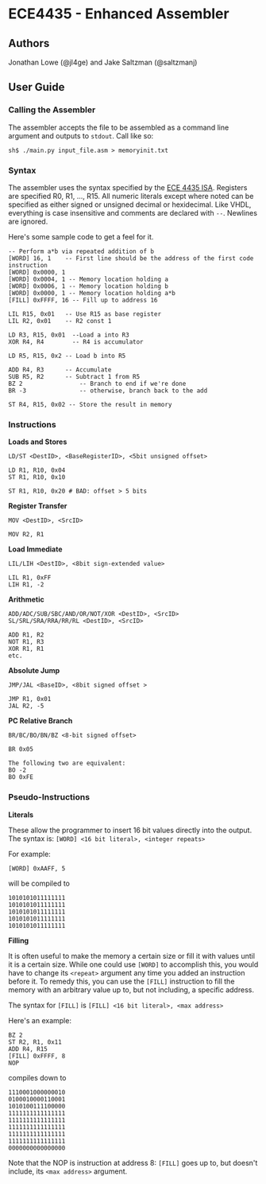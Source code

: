 # ECE4435 - Enhanced Assembler

## Authors
Jonathan Lowe (@jl4ge) and Jake Saltzman (@saltzmanj)

## User Guide

### Calling the Assembler

The assembler accepts the file to be assembled as a command line argument and outputs to `stdout`. Call like so:

```
sh$ ./main.py input_file.asm > memoryinit.txt
```


### Syntax

The assembler uses the syntax specified by the [ECE 4435 ISA](https://github.com/saltzmanj/ece4434_delta/blob/master/assembler/ISA4435.pdf). Registers are specified R0, R1, ..., R15. All  numeric literals except where noted can be specified as either signed or unsigned decimal or hexidecimal. Like VHDL, everything is case insensitive and comments are declared with `--`. Newlines are ignored.

Here's some sample code to get a feel for it.

```
-- Perform a*b via repeated addition of b
[WORD] 16, 1    -- First line should be the address of the first code instruction
[WORD] 0x0000, 1
[WORD] 0x0004, 1 -- Memory location holding a
[WORD] 0x0006, 1 -- Memory location holding b
[WORD] 0x0000, 1 -- Memory location holding a*b
[FILL] 0xFFFF, 16 -- Fill up to address 16

LIL R15, 0x01 	-- Use R15 as base register
LIL R2, 0x01  	-- R2 const 1

LD R3, R15, 0x01  --Load a into R3
XOR R4, R4 	      -- R4 is accumulator

LD R5, R15, 0x2 -- Load b into R5

ADD R4, R3 		-- Accumulate
SUB R5, R2 		-- Subtract 1 from R5
BZ 2 			    -- Branch to end if we're done
BR -3			    -- otherwise, branch back to the add

ST R4, R15, 0x02 -- Store the result in memory

```

### Instructions

**Loads and Stores**
```
LD/ST <DestID>, <BaseRegisterID>, <5bit unsigned offset>

LD R1, R10, 0x04
ST R1, R10, 0x10

ST R1, R10, 0x20 # BAD: offset > 5 bits
```

**Register Transfer**
```
MOV <DestID>, <SrcID>

MOV R2, R1
```

**Load Immediate**
```
LIL/LIH <DestID>, <8bit sign-extended value>

LIL R1, 0xFF
LIH R1, -2
```

**Arithmetic**

```
ADD/ADC/SUB/SBC/AND/OR/NOT/XOR <DestID>, <SrcID>
SL/SRL/SRA/RRA/RR/RL <DestID>, <SrcID>

ADD R1, R2
NOT R1, R3
XOR R1, R1
etc.
```

**Absolute Jump**

```
JMP/JAL <BaseID>, <8bit signed offset >

JMP R1, 0x01
JAL R2, -5
```

**PC Relative Branch**
```
BR/BC/BO/BN/BZ <8-bit signed offset>

BR 0x05

The following two are equivalent:
BO -2
BO 0xFE
```

### Pseudo-Instructions

**Literals**

These allow the programmer to insert 16 bit values directly into the output. The syntax is: ```[WORD] <16 bit literal>, <integer repeats>```

For example:
```
[WORD] 0xAAFF, 5
```
will be compiled to 
```
1010101011111111
1010101011111111
1010101011111111
1010101011111111
1010101011111111
```

**Filling**

It is often useful to make the memory a certain size or fill it with values until it is a certain size. While one could use `[WORD]` to accomplish this, you would have to change its `<repeat>` argument any time you added an instruction before it. To remedy this, you can use the `[FILL]` instruction to fill the memory with an arbitrary value up to, but not including, a specific address.

The syntax for `[FILL]` is `[FILL] <16 bit literal>, <max address>`

Here's an example:

```
BZ 2
ST R2, R1, 0x11
ADD R4, R15
[FILL] 0xFFFF, 8
NOP
```

compiles down to

```
1110001000000010
0100010000110001
1010100111100000
1111111111111111
1111111111111111
1111111111111111
1111111111111111
1111111111111111
0000000000000000
```

Note that the NOP is instruction at address 8: `[FILL]` goes up to, but doesn't include, its `<max address>` argument.


